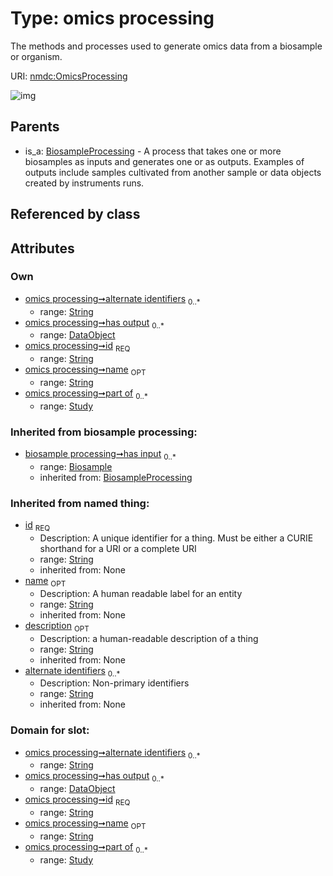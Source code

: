 
# Type: omics processing


The methods and processes used to generate omics data from a biosample or organism.

URI: [nmdc:OmicsProcessing](https://microbiomedata/meta/OmicsProcessing)


![img](http://yuml.me/diagram/nofunky;dir:TB/class/\[Biosample]<has%20input(i)%200..*-%20\[OmicsProcessing&#124;id:string;name:string%20%3F;alternate_identifiers:string%20*;description(i):string%20%3F],%20\[DataObject]<has%20output%200..*-%20\[OmicsProcessing],%20\[Study]<part%20of%200..*-%20\[OmicsProcessing],%20\[BiosampleProcessing]^-\[OmicsProcessing])

## Parents

 *  is_a: [BiosampleProcessing](BiosampleProcessing.md) - A process that takes one or more biosamples as inputs and generates one or as outputs. Examples of outputs include samples cultivated from another sample or data objects created by instruments runs.

## Referenced by class


## Attributes


### Own

 * [omics processing➞alternate identifiers](omics_processing_alternate_identifiers.md)  <sub>0..*</sub>
    * range: [String](types/String.md)
 * [omics processing➞has output](omics_processing_has_output.md)  <sub>0..*</sub>
    * range: [DataObject](DataObject.md)
 * [omics processing➞id](omics_processing_id.md)  <sub>REQ</sub>
    * range: [String](types/String.md)
 * [omics processing➞name](omics_processing_name.md)  <sub>OPT</sub>
    * range: [String](types/String.md)
 * [omics processing➞part of](omics_processing_part_of.md)  <sub>0..*</sub>
    * range: [Study](Study.md)

### Inherited from biosample processing:

 * [biosample processing➞has input](biosample_processing_has_input.md)  <sub>0..*</sub>
    * range: [Biosample](Biosample.md)
    * inherited from: [BiosampleProcessing](BiosampleProcessing.md)

### Inherited from named thing:

 * [id](id.md)  <sub>REQ</sub>
    * Description: A unique identifier for a thing. Must be either a CURIE shorthand for a URI or a complete URI
    * range: [String](types/String.md)
    * inherited from: None
 * [name](name.md)  <sub>OPT</sub>
    * Description: A human readable label for an entity
    * range: [String](types/String.md)
    * inherited from: None
 * [description](description.md)  <sub>OPT</sub>
    * Description: a human-readable description of a thing
    * range: [String](types/String.md)
    * inherited from: None
 * [alternate identifiers](alternate_identifiers.md)  <sub>0..*</sub>
    * Description: Non-primary identifiers
    * range: [String](types/String.md)
    * inherited from: None

### Domain for slot:

 * [omics processing➞alternate identifiers](omics_processing_alternate_identifiers.md)  <sub>0..*</sub>
    * range: [String](types/String.md)
 * [omics processing➞has output](omics_processing_has_output.md)  <sub>0..*</sub>
    * range: [DataObject](DataObject.md)
 * [omics processing➞id](omics_processing_id.md)  <sub>REQ</sub>
    * range: [String](types/String.md)
 * [omics processing➞name](omics_processing_name.md)  <sub>OPT</sub>
    * range: [String](types/String.md)
 * [omics processing➞part of](omics_processing_part_of.md)  <sub>0..*</sub>
    * range: [Study](Study.md)

